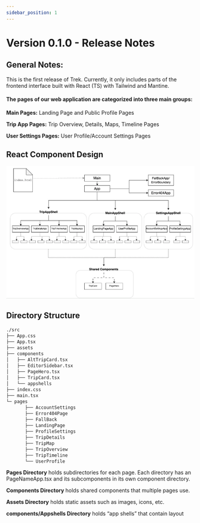 ```yaml
---
sidebar_position: 1
---
```



# Version 0.1.0 - Release Notes

## General Notes:

This is the first release of Trek. Currently, it only includes parts of the frontend interface built with React (TS) with Tailwind and Mantine.

#### The pages of our web application are categorized into three main groups:

**Main Pages:**
Landing Page and Public Profile Pages

**Trip App Pages:**
Trip Overview, Details, Maps, Timeline Pages

**User Settings Pages:**
User Profile/Account Settings Pages


## React Component Design

![Component Diagram](/img/0.1.0/component-diagram.png)

## Directory Structure

```
./src
├── App.css
├── App.tsx
├── assets
├── components
│   ├── AltTripCard.tsx
│   ├── EditorSidebar.tsx
│   ├── PageHero.tsx
│   ├── TripCard.tsx
│   └── appshells
├── index.css
├── main.tsx
└─ pages
       ├── AccountSettings
       ├── Error404Page
       ├── FallBack
       ├── LandingPage
       ├── ProfileSettings
       ├── TripDetails
       ├── TripMap
       ├── TripOverview
       ├── TripTimeline
       └── UserProfile
```

**Pages Directory** holds subdirectories for each page. Each directory has an PageNameApp.tsx and its subcomponents in its own component directory.

**Components Directory** holds shared components that multiple pages use.

**Assets Directory** holds static assets such as images, icons, etc.

**components/Appshells Directory** holds “app shells” that contain layout